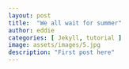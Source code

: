 ```yaml
---
layout: post
title:  "We all wait for summer"
author: eddie
categories: [ Jekyll, tutorial ]
image: assets/images/5.jpg
description: "First post here"
---
```

